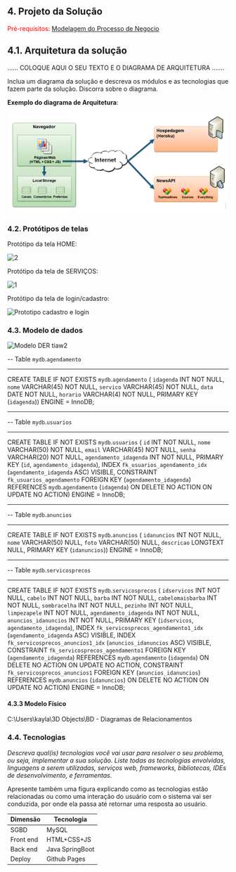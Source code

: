 ## 4. Projeto da Solução

<span style="color:red">Pré-requisitos: <a href="03-Modelagem do Processo de Negocio.md"> Modelagem do Processo de Negocio</a></span>

## 4.1. Arquitetura da solução


......  COLOQUE AQUI O SEU TEXTO E O DIAGRAMA DE ARQUITETURA .......

 Inclua um diagrama da solução e descreva os módulos e as tecnologias
 que fazem parte da solução. Discorra sobre o diagrama.
 
 **Exemplo do diagrama de Arquitetura**:
 
 ![Exemplo de Arquitetura](./images/arquitetura-exemplo.png)
 

### 4.2. Protótipos de telas

 Protótipo da tela HOME:

 ![2](https://github.com/ICEI-PUC-Minas-PSG-ADS-TI/psg-ads-2024-1-p2-tiapn-7358-1-01-Afiados-Estilosos/assets/129122228/0051c434-f476-4c98-bc40-de97cc41c3bd)

 Protótipo da tela de SERVIÇOS:

 ![1](https://github.com/ICEI-PUC-Minas-PSG-ADS-TI/psg-ads-2024-1-p2-tiapn-7358-1-01-Afiados-Estilosos/assets/129122228/bbdbdc6c-8223-42bd-ba6a-4f8e9dab09cd)

Protótipo da tela de login/cadastro:

![Prototipo cadastro e login](https://github.com/ICEI-PUC-Minas-PSG-ADS-TI/psg-ads-2024-1-p2-tiapn-7358-1-01-Afiados-Estilosos/assets/129122228/d8932b39-80de-483a-b26c-de25e91b10e4)


### 4.3. Modelo de dados


![Modelo DER tiaw2](https://github.com/ICEI-PUC-Minas-PSG-ADS-TI/psg-ads-2024-1-p2-tiapn-7358-1-01-Afiados-Estilosos/assets/129122228/edf35552-3f42-4869-a1d6-702c574dc10d)



-- Table `mydb`.`agendamento`
-- -----------------------------------------------------
CREATE TABLE IF NOT EXISTS `mydb`.`agendamento` (
  `idagenda` INT NOT NULL,
  `nome` VARCHAR(45) NOT NULL,
  `servico` VARCHAR(45) NOT NULL,
  `data` DATE NOT NULL,
  `horario` VARCHAR(4) NOT NULL,
  PRIMARY KEY (`idagenda`))
ENGINE = InnoDB;


-- -----------------------------------------------------
-- Table `mydb`.`usuarios`
-- -----------------------------------------------------
CREATE TABLE IF NOT EXISTS `mydb`.`usuarios` (
  `id` INT NOT NULL,
  `nome` VARCHAR(50) NOT NULL,
  `email` VARCHAR(45) NOT NULL,
  `senha` VARCHAR(20) NOT NULL,
  `agendamento_idagenda` INT NOT NULL,
  PRIMARY KEY (`id`, `agendamento_idagenda`),
  INDEX `fk_usuarios_agendamento_idx` (`agendamento_idagenda` ASC) VISIBLE,
  CONSTRAINT `fk_usuarios_agendamento`
    FOREIGN KEY (`agendamento_idagenda`)
    REFERENCES `mydb`.`agendamento` (`idagenda`)
    ON DELETE NO ACTION
    ON UPDATE NO ACTION)
ENGINE = InnoDB;


-- -----------------------------------------------------
-- Table `mydb`.`anuncios`
-- -----------------------------------------------------
CREATE TABLE IF NOT EXISTS `mydb`.`anuncios` (
  `idanuncios` INT NOT NULL,
  `nome` VARCHAR(50) NULL,
  `foto` VARCHAR(50) NULL,
  `descricao` LONGTEXT NULL,
  PRIMARY KEY (`idanuncios`))
ENGINE = InnoDB;


-- -----------------------------------------------------
-- Table `mydb`.`servicosprecos`
-- -----------------------------------------------------
CREATE TABLE IF NOT EXISTS `mydb`.`servicosprecos` (
  `idservicos` INT NOT NULL,
  `cabelo` INT NOT NULL,
  `barba` INT NOT NULL,
  `cabelomaisbarba` INT NOT NULL,
  `sombracelha` INT NOT NULL,
  `pezinho` INT NOT NULL,
  `limpezapele` INT NOT NULL,
  `agendamento_idagenda` INT NOT NULL,
  `anuncios_idanuncios` INT NOT NULL,
  PRIMARY KEY (`idservicos`, `agendamento_idagenda`),
  INDEX `fk_servicosprecos_agendamento1_idx` (`agendamento_idagenda` ASC) VISIBLE,
  INDEX `fk_servicosprecos_anuncios1_idx` (`anuncios_idanuncios` ASC) VISIBLE,
  CONSTRAINT `fk_servicosprecos_agendamento1`
    FOREIGN KEY (`agendamento_idagenda`)
    REFERENCES `mydb`.`agendamento` (`idagenda`)
    ON DELETE NO ACTION
    ON UPDATE NO ACTION,
  CONSTRAINT `fk_servicosprecos_anuncios1`
    FOREIGN KEY (`anuncios_idanuncios`)
    REFERENCES `mydb`.`anuncios` (`idanuncios`)
    ON DELETE NO ACTION
    ON UPDATE NO ACTION)
ENGINE = InnoDB;


#### 4.3.3 Modelo Físico

C:\Users\kayla\3D Objects\BD - Diagramas de Relacionamentos



### 4.4. Tecnologias

_Descreva qual(is) tecnologias você vai usar para resolver o seu problema, ou seja, implementar a sua solução. Liste todas as tecnologias envolvidas, linguagens a serem utilizadas, serviços web, frameworks, bibliotecas, IDEs de desenvolvimento, e ferramentas._

Apresente também uma figura explicando como as tecnologias estão relacionadas ou como uma interação do usuário com o sistema vai ser conduzida, por onde ela passa até retornar uma resposta ao usuário.


| **Dimensão**   | **Tecnologia**  |
| ---            | ---             |
| SGBD           | MySQL           |
| Front end      | HTML+CSS+JS     |
| Back end       | Java SpringBoot |
| Deploy         | Github Pages    |

